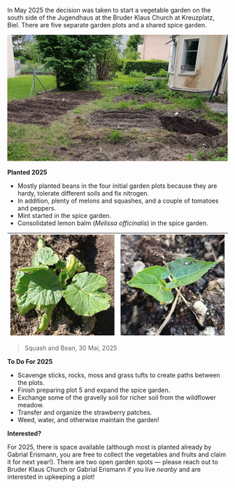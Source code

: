 In May 2025 the decision was taken to start a vegetable garden on the south side of the Jugendhaus at the Bruder Klaus Church at Kreuzplatz, Biel. There are five separate garden plots and a shared spice garden.

![just_planted.jpg](../assets/just_planted.jpg)

__Planted 2025__

- Mostly planted beans in the four initial garden plots because they are hardy, tolerate different soils and fix nitrogen.
- In addition, plenty of melons and squashes, and a couple of tomatoes and peppers.
- Mint started in the spice garden.
- Consolidated lemon balm (*Melissa officinalis*) in the spice garden.

| ![](../assets/squash_start.png) | ![](../assets/bean_start.png) |
|:-------------------------------:|:------------------------------:|

> Squash and Bean, 30 Mai, 2025


__To Do For 2025__

- Scavenge sticks, rocks, moss and grass tufts to create paths between the plots.
- Finish preparing plot 5 and expand the spice garden.
- Exchange some of the gravelly soil for richer soil from the wildflower meadow.
- Transfer and organize the strawberry patches.
- Weed, water, and otherwise maintain the garden!

__Interested?__

For 2025, there is space available (although most is planted already by Gabrial Erismann, you are free to collect the vegetables and fruits and claim it for next year!). There are two open garden spots — please reach out to Bruder Klaus Church or Gabrial Erismann if you live *nearby* and are interested in upkeeping a plot!
